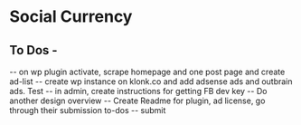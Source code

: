 

# Social Currency

## To Dos - 
-- on wp plugin activate, scrape homepage and one post page and create ad-list
-- create wp instance on klonk.co and add adsense ads and outbrain ads. Test
-- in admin, create instructions for getting FB dev key
-- Do another design overview
-- Create Readme for plugin, ad license, go through their submission to-dos
-- submit 
